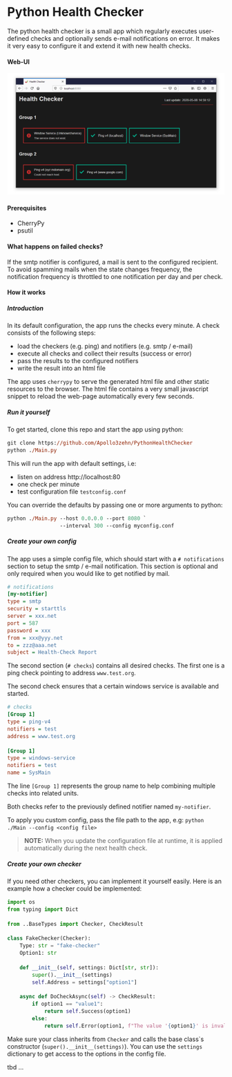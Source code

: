 # Python Health Checker

The python health checker is a small app which regularly executes user-defined checks and optionally sends e-mail notifications on error. It makes it very easy to configure it and extend it with new health checks.

#### Web-UI
![Health Checker](doc/app.png)

#### Prerequisites
- CherryPy
- psutil

#### What happens on failed checks?

If the smtp notifier is configured, a mail is sent to the configured recipient. To avoid spamming mails when the state changes frequency, the notification frequency is throttled to one notification per day and per check.

#### How it works

##### Introduction
In its default configuration, the app runs the checks every minute. A check consists of the following steps:
- load the checkers (e.g. ping) and notifiers (e.g. smtp / e-mail)
- execute all checks and collect their results (success or error)
- pass the results to the configured notifiers
- write the result into an html file

The app uses ```cherrypy``` to serve the generated html file and other static resources to the browser. The html file contains a very small javascript snippet to reload the web-page automatically every few seconds.

##### Run it yourself
To get started, clone this repo and start the app using python:

```ps
git clone https://github.com/Apollo3zehn/PythonHealthChecker
python ./Main.py
```

This will run the app with default settings, i.e:
- listen on address http://localhost:80
- one check per minute
- test configuration file ```testconfig.conf```

You can override the defaults by passing one or more arguments to python:
```ps
python ./Main.py --host 0.0.0.0 --port 8080 `
                 --interval 300 --config myconfig.conf
```

##### Create your own config
The app uses a simple config file, which should start with a ```# notifications``` section to setup the smtp / e-mail notification. This section is optional and only required when you would like to get notified by mail.

```ini
# notifications
[my-notifier]
type = smtp
security = starttls
server = xxx.net
port = 587
password = xxx
from = xxx@yyy.net
to = zzz@aaa.net
subject = Health-Check Report
```

The second section (```# checks```) contains all desired checks. The first one is a ping check pointing to address ```www.test.org```.

The second check ensures that a certain windows service is available and started.

```ini
# checks
[Group 1]
type = ping-v4
notifiers = test
address = www.test.org

[Group 1]
type = windows-service
notifiers = test
name = SysMain
```

The line ```[Group 1]``` represents the group name to help combining multiple checks into related units.

Both checks refer to the previously defined notifier named `my-notifier`.

To apply you custom config, pass the file path to the app, e.g: ```python ./Main --config <config file>```

> **NOTE:**  When you update the configuration file at runtime, it is applied automatically during the next health check.

##### Create your own checker
If you need other checkers, you can implement it yourself easily. Here is an example how a checker could be implemented:

```python
import os
from typing import Dict

from ..BaseTypes import Checker, CheckResult

class FakeChecker(Checker):
    Type: str = "fake-checker"
    Option1: str

    def __init__(self, settings: Dict[str, str]):
        super().__init__(settings)
        self.Address = settings["option1"]

    async def DoCheckAsync(self) -> CheckResult:
        if option1 == "value1":
            return self.Success(option1)
        else:
            return self.Error(option1, f"The value '{option1}' is invalid.")

```

Make sure your class inherits from ```Checker``` and calls the base class`s constructor (```super().__init__(settings)```). You can use the ```settings``` dictionary to get access to the options in the config file.

tbd ...



